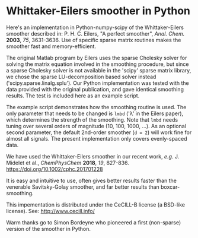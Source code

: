 # Whittaker-Eilers smoother in Python

Here's an implementation in Python-numpy-scipy of the Whittaker-Eilers smoother described in:
P. H. C. Eilers, "A perfect smoother", *Anal. Chem.* **2003**, *75*, 3631-3636. Use of 
specific sparse matrix routines makes the smoother fast and memory-efficient.

The original Matlab program by Eilers uses the sparse Cholesky solver for solving
the matrix equation involved in the smoothing procedure, but since a sparse Cholesky solver
is not available in the 'scipy' sparse matrix library, we chose the sparse LU-decomposition
based solver instead ('scipy.sparse.linalg.splu'). Our Python implementation was tested with
the data provided with the original publication, and gave identical smoothing results. The test
is included here as an example script.

The example script demonstrates how the smoothing routine is used. The only parameter that needs to
be changed is `lmbd` ('λ' in the Eilers paper), which determines the strength of the smoothing. Note that `lmbd` needs 
tuning over several orders of magnitude (10, 100, 1000, ...).
As an optional second parameter, the default 2nd-order smoother (`d = 2`) will work fine 
for almost all signals. The present implementation only covers evenly-spaced data.

We have used the Whittaker-Eilers smoother in our recent work, *e.g.* J. Midelet et al.,
*ChemPhysChem* **2018**, *19*, 827-836. https://doi.org/10.1002/cphc.201701228

It is easy and intuitive to use, often gives better results faster than the venerable Savitsky-Golay smoother, 
and far better results than boxcar-smoothing.

This impementation is distributed under the CeCILL-B license (a BSD-like license). See: http://www.cecill.info/

Warm thanks go to Simon Bordeyne who pioneered a first (non-sparse) version
of the smoother in Python.
